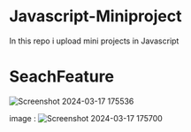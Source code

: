 # Javascript-Miniproject
In this repo i upload mini projects in Javascript

  # SeachFeature

     
![Screenshot 2024-03-17 175536](https://github.com/AjeetkumarYadav07/Javascript-Miniproject/assets/156670687/0ac31727-a088-4a9a-8686-0d842a7b3103)

   image : ![Screenshot 2024-03-17 175700](https://github.com/AjeetkumarYadav07/Javascript-Miniproject/assets/156670687/a722a6c9-64ca-42f1-9136-9874369ee1c9)
